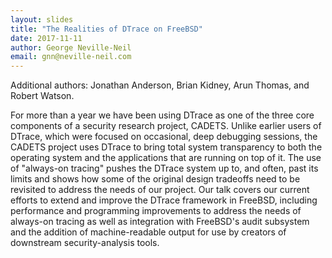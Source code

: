 ```yaml
---
layout: slides
title: "The Realities of DTrace on FreeBSD"
date: 2017-11-11
author: George Neville-Neil
email: gnn@neville-neil.com
---
```

Additional authors: Jonathan Anderson, Brian Kidney, Arun Thomas, and Robert Watson.

For more than a year we have been using DTrace as one of the three core components of a security research project, CADETS. Unlike earlier users of DTrace, which were focused on occasional, deep debugging sessions, the CADETS project uses DTrace to bring total system transparency to both the operating system and the applications that are running on top of it. The use of "always-on tracing" pushes the DTrace system up to, and often, past its limits and shows how some of the original design tradeoffs need to be revisited to address the needs of our project. Our talk covers our current efforts to extend and improve the DTrace framework in FreeBSD, including performance and programming improvements to address the needs of always-on tracing as well as integration with FreeBSD's audit subsystem and the addition of machine-readable output for use by creators of downstream security-analysis tools.
